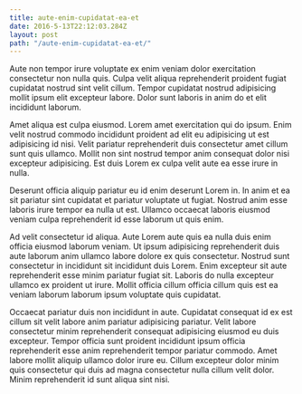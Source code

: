 ```yaml
---
title: aute-enim-cupidatat-ea-et
date: 2016-5-13T22:12:03.284Z
layout: post
path: "/aute-enim-cupidatat-ea-et/"
---
```


Aute non tempor irure voluptate ex enim veniam dolor exercitation consectetur non nulla quis. Culpa velit aliqua reprehenderit proident fugiat cupidatat nostrud sint velit cillum. Tempor cupidatat nostrud adipisicing mollit ipsum elit excepteur labore. Dolor sunt laboris in anim do et elit incididunt laborum.

Amet aliqua est culpa eiusmod. Lorem amet exercitation qui do ipsum. Enim velit nostrud commodo incididunt proident ad elit eu adipisicing ut est adipisicing id nisi. Velit pariatur reprehenderit duis consectetur amet cillum sunt quis ullamco. Mollit non sint nostrud tempor anim consequat dolor nisi excepteur adipisicing. Est duis Lorem ex culpa velit aute ea esse irure in nulla.

Deserunt officia aliquip pariatur eu id enim deserunt Lorem in. In anim et ea sit pariatur sint cupidatat et pariatur voluptate ut fugiat. Nostrud anim esse laboris irure tempor ea nulla ut est. Ullamco occaecat laboris eiusmod veniam culpa reprehenderit id esse laborum ut quis enim.

Ad velit consectetur id aliqua. Aute Lorem aute quis ea nulla duis enim officia eiusmod laborum veniam. Ut ipsum adipisicing reprehenderit duis aute laborum anim ullamco labore dolore ex quis consectetur. Nostrud sunt consectetur in incididunt sit incididunt duis Lorem. Enim excepteur sit aute reprehenderit esse minim pariatur fugiat sit. Laboris do nulla excepteur ullamco ex proident ut irure. Mollit officia cillum officia cillum quis est ea veniam laborum laborum ipsum voluptate quis cupidatat.

Occaecat pariatur duis non incididunt in aute. Cupidatat consequat id ex est cillum sit velit labore anim pariatur adipisicing pariatur. Velit labore consectetur minim reprehenderit consequat adipisicing eiusmod eu duis excepteur. Tempor officia sunt proident incididunt ipsum officia reprehenderit esse anim reprehenderit tempor pariatur commodo. Amet labore mollit aliquip ullamco dolor irure eu. Cillum excepteur dolor minim quis consectetur qui duis ad magna consectetur nulla cillum velit dolor. Minim reprehenderit id sunt aliqua sint nisi.